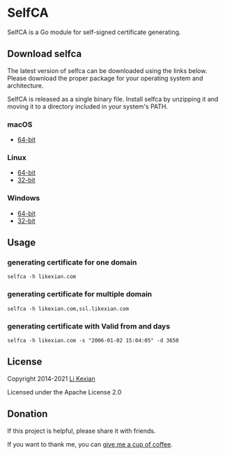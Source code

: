 # SelfCA

SelfCA is a Go module for self-signed certificate generating.

## Download selfca

The latest version of selfca can be downloaded using the links below. Please download the proper package for your operating system and architecture.

SelfCA is released as a single binary file. Install selfca by unzipping it and moving it to a directory included in your system's PATH.

### macOS

- [64-bit](https://github.com/likexian/selfca/releases/download/v0.13.3/selfca-darwin-amd64.zip)

### Linux

- [64-bit](https://github.com/likexian/selfca/releases/download/v0.13.3/selfca-linux-amd64.zip)
- [32-bit](https://github.com/likexian/selfca/releases/download/v0.13.3/selfca-linux-386.zip)

### Windows

- [64-bit](https://github.com/likexian/selfca/releases/download/v0.13.3/selfca-windows-amd64.zip)
- [32-bit](https://github.com/likexian/selfca/releases/download/v0.13.3/selfca-windows-386.zip)

## Usage

### generating certificate for one domain

```shell
selfca -h likexian.com
```

### generating certificate for multiple domain

```shell
selfca -h likexian.com,ssl.likexian.com
```

### generating certificate with Valid from and days

```shell
selfca -h likexian.com -s "2006-01-02 15:04:05" -d 3650
```

## License

Copyright 2014-2021 [Li Kexian](https://www.likexian.com/)

Licensed under the Apache License 2.0

## Donation

If this project is helpful, please share it with friends.

If you want to thank me, you can [give me a cup of coffee](https://www.likexian.com/donate/).
